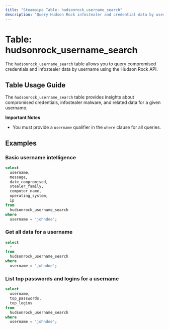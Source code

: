 ```yaml
---
title: "Steampipe Table: hudsonrock_username_search"
description: "Query Hudson Rock infostealer and credential data by username with SQL."
---
```


# Table: hudsonrock_username_search

The `hudsonrock_username_search` table allows you to query compromised credentials and infostealer data by username using the Hudson Rock API.

## Table Usage Guide

The `hudsonrock_username_search` table provides insights about compromised credentials, infostealer malware, and related data for a given username.

**Important Notes**
- You must provide a `username` qualifier in the `where` clause for all queries.

## Examples

### Basic username intelligence

```sql
select
  username,
  message,
  date_compromised,
  stealer_family,
  computer_name,
  operating_system,
  ip
from
  hudsonrock_username_search
where
  username = 'johndoe';
```

### Get all data for a username

```sql
select
  *
from
  hudsonrock_username_search
where
  username = 'johndoe';
```

### List top passwords and logins for a username

```sql
select
  username,
  top_passwords,
  top_logins
from
  hudsonrock_username_search
where
  username = 'johndoe';
```

